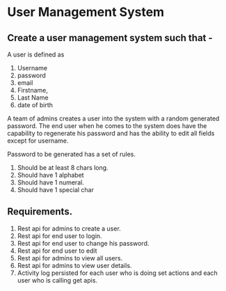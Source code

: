 # User Management System

## Create a user management system such that -

A user is defined as

1. Username
2. password
3. email
4. Firstname,
5. Last Name
6. date of birth

A team of admins creates a user into the system with a random generated password. The end user when he comes to the system does have the capability to regenerate his password and has the ability to edit all fields except for username.

Password to be generated has a set of rules.
1. Should be at least 8 chars long.
2. Should have 1 alphabet
3. Should have 1 numeral.
4. Should have 1 special char

## Requirements.
1. Rest api for admins to  create a user.
2. Rest api for end user to login.
3. Rest api for end user to change his password.
4. Rest api for end user to edit
5. Rest api for admins to view all users.
6. Rest api for admins to view user details.
7. Activity log persisted for each user who is doing set actions and each user who is calling get apis.